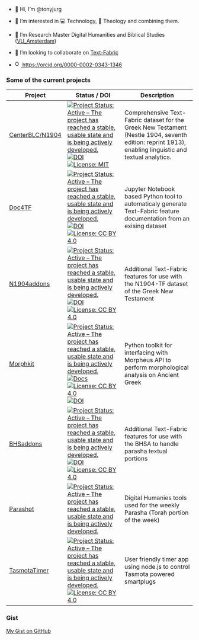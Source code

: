 - 👋 Hi, I’m @tonyjurg
- 👀 I’m interested in 💻 Technology, 📖 Theology and combining them.
- 🌱 I’m Research Master Digital Humanities and Biblical Studies ([VU_Amsterdam](https://vu.nl/en))
- 💞️ I’m looking to collaborate on [Text-Fabric](https://github.com/annotation/text-fabric)
  
- <a href="https://orcid.org/0000-0002-0343-1346"><img alt="ORCID logo" src="https://info.orcid.org/wp-content/uploads/2019/11/orcid_16x16.png" width="16" height="16" /> https://orcid.org/0000-0002-0343-1346</a>

### Some of the current projects

Project |  Status / DOI | Description
--- | --- | ---
[CenterBLC/N1904](https://github.com/CenterBLC/N1904) | [![Project Status: Active – The project has reached a stable, usable state and is being actively developed.](https://www.repostatus.org/badges/latest/active.svg)](https://www.repostatus.org/#active) [![DOI](https://zenodo.org/badge/815142663.svg)](https://zenodo.org/doi/10.5281/zenodo.13117910) [![License: MIT](https://img.shields.io/badge/License-MIT-yellow.svg)](https://opensource.org/licenses/MIT) | Comprehensive Text-Fabric dataset for the Greek New Testament (Nestle 1904, seventh edition: reprint 1913), enabling linguistic and textual analytics.
[Doc4TF](https://github.com/tonyjurg/Doc4TF) |[![Project Status: Active – The project has reached a stable, usable state and is being actively developed.](https://www.repostatus.org/badges/latest/active.svg)](https://www.repostatus.org/#active) [![DOI](https://zenodo.org/badge/DOI/10.5281/zenodo.12705876.svg)](https://doi.org/10.5281/zenodo.12705876) [![License: CC BY 4.0](https://img.shields.io/badge/License-CC_BY%204.0-lightgrey.svg)](https://creativecommons.org/licenses/by/4.0/) | Jupyter Notebook based Python tool to automaticaly generate Text-Fabric feature documentation from an exising dataset
[N1904addons](https://tonyjurg.github.io/N1904addons/)| [![Project Status: Active – The project has reached a stable, usable state and is being actively developed.](https://www.repostatus.org/badges/latest/active.svg)](https://www.repostatus.org/#active)  [![DOI](https://zenodo.org/badge/DOI/10.5281/zenodo.17091708.svg)](https://doi.org/10.5281/zenodo.17091708) [![License: CC BY 4.0](https://img.shields.io/badge/License-CC_BY%204.0-lightgrey.svg)](https://creativecommons.org/licenses/by/4.0/) | Additional Text-Fabric features for use with the N1904-TF dataset of the Greek New Testament
[Morphkit](https://tonyjurg.github.io/morphkit/)|[![Project Status: Active – The project has reached a stable, usable state and is being actively developed.](https://www.repostatus.org/badges/latest/active.svg)](https://www.repostatus.org/#active)  [![Docs](https://img.shields.io/badge/docs-%F0%9F%93%96-success.svg)](https://tonyjurg.github.io/morphkit/) [![License: CC BY 4.0](https://img.shields.io/badge/License-CC_BY%204.0-lightgrey.svg)](https://creativecommons.org/licenses/by/4.0/) [![DOI](https://zenodo.org/badge/1020140324.svg)](https://doi.org/10.5281/zenodo.15920832) | Python toolkit for interfacing with Morpheus API to perform morphological analysis on Ancient Greek
[BHSaddons](https://github.com/tonyjurg/BHSaddons/)| [![Project Status: Active – The project has reached a stable, usable state and is being actively developed.](https://www.repostatus.org/badges/latest/active.svg)](https://www.repostatus.org/#active) [![DOI](https://zenodo.org/badge/DOI/10.5281/zenodo.14051603.svg)](https://doi.org/10.5281/zenodo.14051603) [![License: CC BY 4.0](https://img.shields.io/badge/License-CC_BY%204.0-lightgrey.svg)](https://creativecommons.org/licenses/by/4.0/) | Additional Text-Fabric features for use with the BHSA to handle parasha textual portions
[Parashot](https://github.com/tonyjurg/Parashot) | [![Project Status: Active – The project has reached a stable, usable state and is being actively developed.](https://www.repostatus.org/badges/latest/active.svg)](https://www.repostatus.org/#active)  | Digital Humanies tools used for the weekly Parasha (Torah portion of the week)
[TasmotaTimer](https://github.com/tonyjurg/TasmotaTimer) | [![Project Status: Active – The project has reached a stable, usable state and is being actively developed.](https://www.repostatus.org/badges/latest/active.svg)](https://www.repostatus.org/#active) [![License: CC BY 4.0](https://img.shields.io/badge/License-CC_BY%204.0-lightgrey.svg)](https://creativecommons.org/licenses/by/4.0/) | User friendly timer app using node.js to control Tasmota powered smartplugs

### Gist

[My Gist on GitHub](https://gist.github.com/tonyjurg)
